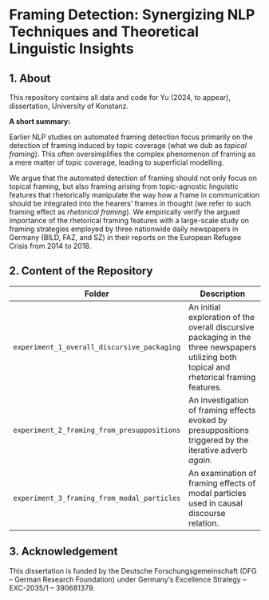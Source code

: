 # Framing Detection: Synergizing NLP Techniques and Theoretical Linguistic Insights

## 1. About 

This repository contains all data and code for Yu (2024, to appear), dissertation, University of Konstanz.

**A short summary:**

Earlier NLP studies on automated framing detection focus primarily on the detection of framing induced by topic coverage (what we dub as *topical framing*). 
This often oversimplifies the complex phenomenon of framing as a mere matter of topic coverage, leading to superficial modelling.

We argue that the automated detection of framing should not only focus on topical framing, 
but also framing arising from topic-agnostic linguistic features that rhetorically manipulate the way how a frame in communication should be integrated into the hearers’ frames in thought (we refer to such framing effect as *rhetorical framing*). 
We empirically verify the argued importance of the rhetorical framing features with a large-scale study on framing strategies employed by three
nationwide daily newspapers in Germany (BILD, FAZ, and SZ) in their reports on the European Refugee Crisis from 2014 to 2018.

## 2. Content of the Repository

| Folder                   | Description                                                                                                                                                                                                                                                                                                 |
|--------------------------|-------------------------------------------------------------------------------------------------------------------------------------------------------------------------------------------------------------------------------------------------------------------------------------------------------------|
| ```experiment_1_overall_discursive_packaging```               |   An initial exploration of the overall discursive packaging in the three newspapers utilizing both topical and rhetorical framing features.                                                                    |
| ```experiment_2_framing_from_presuppositions```   | An investigation of framing effects evoked by presuppositions triggered by the iterative adverb *again*.                                                                                                                                                                                                             |
| ```experiment_3_framing_from_modal_particles```             | An examination of framing effects of modal particles used in causal discourse relation.    |


## 3. Acknowledgement
This dissertation is funded by the Deutsche Forschungsgemeinschaft (DFG – German Research Foundation) under Germany‘s Excellence Strategy – EXC-2035/1 – 390681379.
